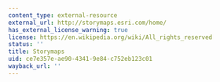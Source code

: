 ```yaml
---
content_type: external-resource
external_url: http://storymaps.esri.com/home/
has_external_license_warning: true
license: https://en.wikipedia.org/wiki/All_rights_reserved
status: ''
title: Storymaps
uid: ce7e357e-ae90-4341-9e84-c752eb123c01
wayback_url: ''
---
```

